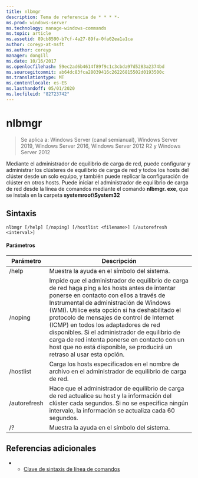 ```yaml
---
title: nlbmgr
description: Tema de referencia de * * * *-
ms.prod: windows-server
ms.technology: manage-windows-commands
ms.topic: article
ms.assetid: 89cb8590-b7cf-4a27-89fa-0fa62ea1a1ca
author: coreyp-at-msft
ms.author: coreyp
manager: dongill
ms.date: 10/16/2017
ms.openlocfilehash: 59ec2ad6b4614f89f9c1c3cbda97d5283a2374bd
ms.sourcegitcommit: ab64dc83fca28039416c26226815502d0193500c
ms.translationtype: MT
ms.contentlocale: es-ES
ms.lasthandoff: 05/01/2020
ms.locfileid: "82723742"
---
```

# <a name="nlbmgr"></a>nlbmgr

> Se aplica a: Windows Server (canal semianual), Windows Server 2019, Windows Server 2016, Windows Server 2012 R2 y Windows Server 2012

Mediante el administrador de equilibrio de carga de red, puede configurar y administrar los clústeres de equilibrio de carga de red y todos los hosts del clúster desde un solo equipo, y también puede replicar la configuración de clúster en otros hosts. Puede iniciar el administrador de equilibrio de carga de red desde la línea de comandos mediante el comando **nlbmgr. exe**, que se instala en la carpeta **systemroot\System32**
## <a name="syntax"></a>Sintaxis
```
nlbmgr [/help] [/noping] [/hostlist <filename>] [/autorefresh <interval>]
```
#### <a name="parameters"></a>Parámetros

|        Parámetro        |                                                                                                                                                                                                Descripción                                                                                                                                                                                                |
|-------------------------|-----------------------------------------------------------------------------------------------------------------------------------------------------------------------------------------------------------------------------------------------------------------------------------------------------------------------------------------------------------------------------------------------------------|
|          /help          |                                                                                                                                                                                   Muestra la ayuda en el símbolo del sistema.                                                                                                                                                                                    |
|         /noping         | Impide que el administrador de equilibrio de carga de red haga ping a los hosts antes de intentar ponerse en contacto con ellos a través de Instrumental de administración de Windows (WMI). Utilice esta opción si ha deshabilitado el protocolo de mensajes de control de Internet (ICMP) en todos los adaptadores de red disponibles. Si el administrador de equilibrio de carga de red intenta ponerse en contacto con un host que no está disponible, se producirá un retraso al usar esta opción. |
|  /hostlist<filename>   |                                                                                                                                                                Carga los hosts especificados en el nombre de archivo en el administrador de equilibrio de carga de red.                                                                                                                                                                 |
| /autorefresh<interval> |                                                                                                          Hace que el administrador de equilibrio de carga de red actualice su host <interval> y la información del clúster cada segundos. Si no se especifica ningún intervalo, la información se actualiza cada 60 segundos.                                                                                                          |
|           /?            |                                                                                                                                                                                   Muestra la ayuda en el símbolo del sistema.                                                                                                                                                                                    |

## <a name="additional-references"></a>Referencias adicionales
-   - [Clave de sintaxis de línea de comandos](command-line-syntax-key.md)

